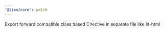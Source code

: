 ```yaml
---
'@lion/core': patch
---
```


Export forward compatible class based Directive in separate file like lit-html
